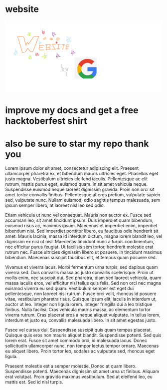 
# website


![website](Untitled.png)


# improve my docs and get a free hacktoberfest shirt

# also be sure to star my repo thank you


Lorem ipsum dolor sit amet, consectetur adipiscing elit. Praesent ullamcorper pharetra ex, et bibendum mauris ultricies eget. Phasellus eget justo magna. Vestibulum ultricies eleifend iaculis. Pellentesque ac elit rutrum, mattis purus eget, euismod quam. In sit amet vehicula neque. Suspendisse euismod neque laoreet dignissim gravida. Proin non orci sit amet tortor convallis finibus. Pellentesque at eros pretium, vulputate sapien sed, vulputate nunc. Nullam euismod, odio sagittis tempus malesuada, sem ipsum semper libero, at laoreet nisl leo sed odio.

Etiam vehicula ut nunc vel consequat. Mauris non auctor ex. Fusce sed accumsan leo, sit amet tincidunt ipsum. Duis imperdiet quam bibendum, euismod risus ac, maximus ipsum. Maecenas et imperdiet enim, imperdiet bibendum nisi. Sed imperdiet porttitor libero, eu faucibus odio hendrerit sit amet. Mauris lacinia, massa id interdum dictum, magna lorem blandit leo, vel dignissim ex nisi ut nisl. Maecenas tincidunt nunc a turpis condimentum, nec efficitur purus feugiat. Ut facilisis sem tortor, hendrerit molestie erat rutrum nec. Fusce ultricies dignissim libero ut posuere. In tincidunt maximus bibendum. Maecenas suscipit faucibus elit, et tempus quam posuere sed.

Vivamus et viverra lacus. Morbi fermentum urna turpis, sed dapibus quam viverra sed. Duis convallis massa ac justo convallis scelerisque. Proin ut mollis enim, nec suscipit dui. Sed pharetra, diam sed laoreet vehicula, quam massa iaculis eros, vel efficitur nisl tellus quis felis. Sed non orci nec magna euismod viverra eu sed quam. Vestibulum semper est eget dui pellentesque, non laoreet nisi rutrum. Fusce orci velit, rhoncus id posuere vitae, vestibulum pharetra risus. Quisque ipsum elit, iaculis in interdum ut, auctor ut leo. Integer non ligula lorem. Integer fringilla dui a leo tristique finibus. Nulla facilisi. Cras vehicula mauris massa, ac elementum tortor viverra rutrum. Cras placerat eros a neque aliquet vulputate. In tellus lorem, interdum et justo eu, convallis malesuada libero. In sit amet egestas justo.

Fusce vel cursus dui. Suspendisse suscipit quis quam tempus placerat. Quisque quis eros non mauris aliquet blandit. Suspendisse potenti. Sed quis lorem erat. Fusce sit amet commodo orci, id malesuada lacus. Donec sollicitudin ullamcorper nunc, non tempor lectus tempor ornare. Maecenas eu aliquet libero. Proin tortor leo, sodales ac vulputate sed, rhoncus eget ligula.

Praesent molestie est a semper molestie. Donec at quam libero. Suspendisse potenti. Maecenas dignissim sit amet urna ut finibus. Aliquam erat volutpat. Proin gravida maximus vestibulum. Sed at eleifend leo, eu mattis est. Sed id nisl turpis. 
